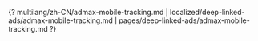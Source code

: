 {? multilang/zh-CN/admax-mobile-tracking.md | localized/deep-linked-ads/admax-mobile-tracking.md | pages/deep-linked-ads/admax-mobile-tracking.md ?}
